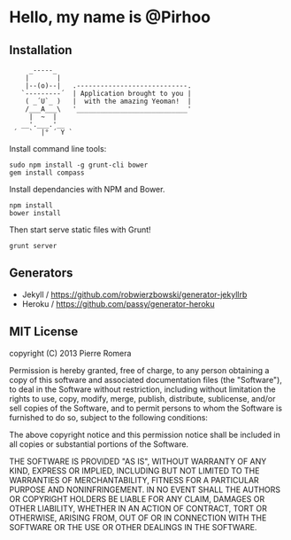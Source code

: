 # Hello, my name is @Pirhoo

## Installation

```
     _-----_
    |       |
    |--(o)--|   .----------------------------.
   `---------´  | Application brought to you |
    ( _´U`_ )   |  with the amazing Yeoman!  |
    /___A___\   '____________________________'
     |  ~  |
   __'.___.'__
 ´   `  |° ´ Y `
```

Install command line tools:

```
sudo npm install -g grunt-cli bower
gem install compass
```

Install dependancies with NPM and Bower.

```
npm install
bower install
```

Then start serve static files with Grunt!

```
grunt server
```

## Generators

* Jekyll / https://github.com/robwierzbowski/generator-jekyllrb
* Heroku / https://github.com/passy/generator-heroku

## MIT License

copyright (C) 2013 Pierre Romera

Permission is hereby granted, free of charge, to any person obtaining a copy of this software and associated documentation files (the "Software"), to deal in the Software without restriction, including without limitation the rights to use, copy, modify, merge, publish, distribute, sublicense, and/or sell copies of the Software, and to permit persons to whom the Software is furnished to do so, subject to the following conditions:

The above copyright notice and this permission notice shall be included in all copies or substantial portions of the Software.

THE SOFTWARE IS PROVIDED "AS IS", WITHOUT WARRANTY OF ANY KIND, EXPRESS OR IMPLIED, INCLUDING BUT NOT LIMITED TO THE WARRANTIES OF MERCHANTABILITY, FITNESS FOR A PARTICULAR PURPOSE AND NONINFRINGEMENT. IN NO EVENT SHALL THE AUTHORS OR COPYRIGHT HOLDERS BE LIABLE FOR ANY CLAIM, DAMAGES OR OTHER LIABILITY, WHETHER IN AN ACTION OF CONTRACT, TORT OR OTHERWISE, ARISING FROM, OUT OF OR IN CONNECTION WITH THE SOFTWARE OR THE USE OR OTHER DEALINGS IN THE SOFTWARE.

